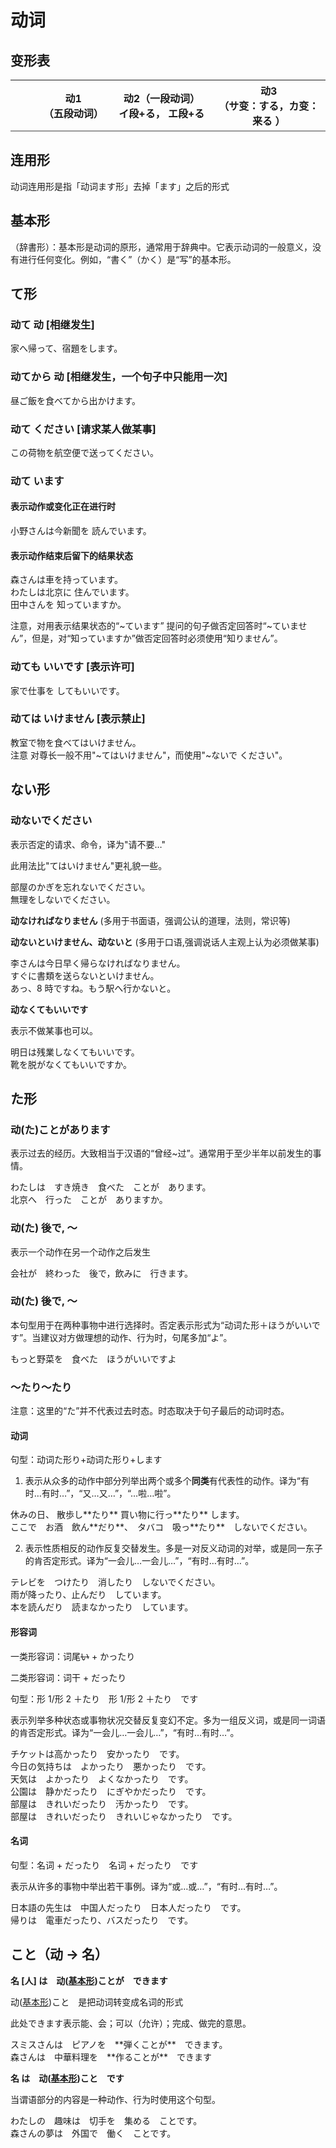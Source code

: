 # 动词

## 变形表

<table :class="$style['verb-conjugation-table']">
  <colgroup>
    <col style="width: 8%" />
    <col style="width: 7%" />
    <col style="width: 5%" />
    <col style="width: 12%" />
    <col style="width: 8%" />
    <col style="width: 5%" />
    <col style="width: 19%" />
    <col style="width: 14%" />
    <col style="width: 5%" />
    <col style="width: 17%" />
  </colgroup>
  <thead>
    <tr style="border-bottom: 2px solid #999;">
      <th></th>
      <th colspan="3">
        <div>动1</div>
        <div>（五段动词）</div>
      </th>
      <th colspan="3">
        <div>动2（一段动词）</div>
        <div>イ段+る， エ段+る</div>
      </th>
      <th colspan="3">
        <div>动3</div>
        <div>（サ变：する，カ变：来る ）</div>
      </th>
    </tr>
  </thead>
  <tbody>
  <template v-for="(formData, form) of conjugations" :key="form">
    <template  v-for="ending in verbEndings">
    <tr>
      <td v-if="ending==='う'" rowspan="9"><b>{{form}}</b></td>
      <td>{{ending}}</td>
      <td>→</td>
      <td v-html="formData[ending]"></td>
      <template  v-if="ending==='う'">
        <td>～る</td>
        <td>→</td>
        <td v-html="formData['る2']"></td>
        <td>来る</td>
        <td>→</td>
        <td v-html="formData['来る']"></td>
      </template>
      <template  v-else-if="ending==='く'">
        <td colspan="3"></td>
        <td>する</td>
        <td>→</td>
        <td v-html="formData['する']"></td>
      </template>
      <template  v-else-if="ending==='ぐ'">
        <td colspan="3"></td>
        <td>～する</td>
        <td>→</td>
        <td v-html="'～'+formData['する']"></td>
      </template>
      <template v-else>
        <td colspan="3"></td>
        <td colspan="3"></td>
      </template>
    </tr>
    <tr v-if="ending==='る' && form!=='ない'"><td colspan="10" style="background-color: #aaa; height: 1px;"></td></tr>
    </template>
  </template>
  </tbody>

</table>

## 连用形

动词连用形是指「动词ます形」去掉「ます」之后的形式

## 基本形

（辞書形）：基本形是动词的原形，通常用于辞典中。它表示动词的一般意义，没有进行任何变化。例如，“書く”（かく）是“写”的基本形。

## て形

### **动て 动** \[相继发生\]

<sentences>
  <div>家へ帰って、宿題をします。</div>
</sentences>

### **动てから 动** \[相继发生，一个句子中只能用一次\]

<sentences>
  <div>昼ご飯を食べてから出かけます。</div>
</sentences>

### **动て ください** \[请求某人做某事\]

<sentences>
  <div>この荷物を航空便で送ってください。</div>
</sentences>

### 动て います

#### 表示动作或变化正在进行时

<sentences>
  <div>小野さんは今新聞を 読んでいます。</div>
</sentences>

#### 表示动作结束后留下的结果状态

<sentences>
  <div>森さんは車を持っています。</div>
  <div>わたしは北京に 住んでいます。</div>
  <div>田中さんを 知っていますか。</div>
</sentences>

注意，对用表示结果状态的“~ています” 提问的句子做否定回答时“~ていません”，但是，对“知っていますか”做否定回答时必须使用“知りません”。

### **动ても いいです** \[表示许可\]

<sentences>
  <div>家で仕事を してもいいです。</div>
</sentences>

### 动ては いけません \[表示禁止\]

<sentences>
  <div>教室で物を食べてはいけません。</div>
  <div>注意 对尊长一般不用"~てはいけません"，而使用"~ないで ください"。</div>
</sentences>

## ない形

### 动ないでください

表示否定的请求、命令，译为"请不要…"

此用法比"てはいけません"更礼貌一些。

<sentences>
  <div>部屋のかぎを忘れないでください。</div>
  <div>無理をしないでください。</div>
</sentences>

**动なければなりません** (多用于书面语，强调公认的道理，法则，常识等)

**动ないといけません、动ないと** (多用于口语,强调说话人主观上认为必须做某事)

<sentences>
  <div>李さんは今日早く帰らなければなりません。</div>
  <div>すぐに書類を送らないといけません。</div>
  <div>あっ、8 時ですね。もう駅へ行かないと。</div>
</sentences>

**动なくてもいいです**

表示不做某事也可以。

<sentences>
  <div>明日は残業しなくてもいいです。</div>
  <div>靴を脱がなくてもいいですか。</div>
</sentences>

## た形

### 动(た)ことがあります

表示过去的经历。大致相当于汉语的“曾经~过”。通常用于至少半年以前发生的事情。

<sentences>
  <div>わたしは　すき焼き　食べた　ことが　あります。</div>
  <div>北京へ　行った　ことが　ありますか。</div>
</sentences>

### 动(た) 後で, ～

表示一个动作在另一个动作之后发生

<sentences>
  <div>会社が　終わった　後で，飲みに　行きます。</div>
</sentences>

### 动(た) 後で, ～

本句型用于在两种事物中进行选择时。否定表示形式为“动词た形＋ほうがいいです”。当建议对方做理想的动作、行为时，句尾多加“よ”。

<sentences>
  <div>もっと野菜を　食べた　ほうがいいですよ</div>
</sentences>

### ～たり～たり

注意：这里的“た”并不代表过去时态。时态取决于句子最后的动词时态。

#### 动词

句型：动词た形り+动词た形り+します

1.  表示从众多的动作中部分列举出两个或多个**同类**有代表性的动作。译为“有时…有时…”，“又…又…”，“…啦…啦”。

<sentences>
  <div>休みの日、 散歩し**たり** 買い物に行っ**たり** します。</div>
  <div>ここで　お酒　飲ん**だり**、　タバコ　吸っ**たり**　しないでください。</div>
</sentences>

2.  表示性质相反的动作反复交替发生。多是一对反义动词的对举，或是同一东子的肯否定形式。译为“一会儿…一会儿…”，“有时…有时…”。

<sentences>
  <div>テレビを　つけたり　消したり　しないでください。</div>
  <div>雨が降ったり、止んだり　しています。</div>
  <div>本を読んだり　読まなかったり　しています。</div>
</sentences>

#### 形容词

一类形容词：词尾~~い~~ + かったり

二类形容词：词干 + だったり

句型：形 1/形 2 ＋たり　形 1/形 2 ＋たり　です

表示列举多种状态或事物状况交替反复变幻不定。多为一组反义词，或是同一词语的肯否定形式。译为“一会儿…一会儿…”，“有时…有时…”。

<sentences>
  <div>チケットは高かったり　安かったり　です。</div>
  <div>今日の気持ちは　よかったり　悪かったり　です。</div>
  <div>天気は　よかったり　よくなかったり　です。</div>
  <div>公園は　静かだったり　にぎやかだったり　です。</div>
  <div>部屋は　きれいだったり　汚かったり　です。</div>
  <div>部屋は　きれいだったり　きれいじゃなかったり　です。</div>
</sentences>

#### 名词

句型：名词 + だったり　名词 + だったり　です

表示从许多的事物中举出若干事例。译为“或…或…”，“有时…有时…”。

<sentences>
  <div>日本語の先生は　中国人だったり　日本人だったり　です。</div>
  <div>帰りは　電車だったり、バスだったり　です。</div>
</sentences>

## こと（动 -\> 名）

**名 \[人\] は　动([基本形](./200-动词.md#基本形))ことが　できます**

动([基本形](./200-动词.md#基本形))こと　是把动词转变成名词的形式

此处できます表示能、会；可以（允许）；完成、做完的意思。

<sentences>
  <div>スミスさんは　ピアノを　**弾くことが**　できます。</div>
  <div>森さんは　中華料理を　**作ることが**　できます</div>
</sentences>

**名 は　动([基本形](./200-动词.md#基本形))こと　です**

当谓语部分的内容是一种动作、行为时使用这个句型。

<sentences>
  <div>わたしの　趣味は　切手を　集める　ことです。</div>
  <div>森さんの夢は　外国で　働く　ことです。</div>
</sentences>

<script setup lang="ts">
const verbEndings = ['う', 'く', 'ぐ', 'す', 'つ', 'ぬ', 'ぶ', 'む', 'る'];
const conjugations = {
  'ます': {
    う: 'います', く: 'きます', ぐ: 'ぎます', す: 'します', つ: 'ちます', ぬ: 'にます', ぶ: 'びます', む: 'みます', る: 'ります',
    る2: 'ます',
    来る: '来ます', する: 'します',
  },
  'て': {
    う: '～って', く: '～いて', ぐ: '～いで', す: '～して', つ: '～って', ぬ: '～んで', ぶ: '～んで', む: '～んで', る: '～って',
    る2: 'て',
    来る: '来て', する: 'して'
  },
  'た': {
    う: '～った', く: '～いた', ぐ: '～いだ', す: '～した', つ: '～った', ぬ: '～んだ', ぶ: '～んだ', む: '～んだ', る: '～った',
    る2: 'た',
    来る: '来た', する: 'した'
  },
  'ない': {
    う: '～<b style="color: red;">わ</b>ない', く: '～かない', ぐ: '～がない', す: '～さない', つ: '～たない', ぬ: '～なない', ぶ: '～ばない', む: '～まない', る: '～らない',
    る2: `<s style="color: red;">(ます)</s>形＋ない`,
    来る: '<b style="color: red;">来(こ)</b>ない', する: 'しない'
  },
}

</script>

<style module lang="scss">
  .verb-conjugation-table {
    box-shadow: 3px 3px 3px lightgray;
    border: 1px solid lightgray;
    border-radius: 5px;
    /* width: 760px!important; */
    td, th {
      font-size: 16px;
      padding: 0 5px;
      text-align: center;
    }
  }

</style>
